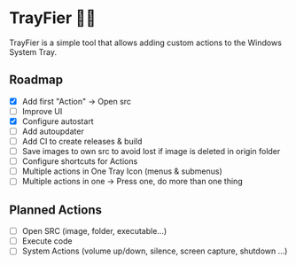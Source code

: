# TrayFier 🧙‍♂️

TrayFier is a simple tool that allows adding custom actions to the Windows System Tray.

## Roadmap

- [x] Add first "Action" -> Open src
- [ ] Improve UI
- [x] Configure autostart
- [ ] Add autoupdater
- [ ] Add CI to create releases & build
- [ ] Save images to own src to avoid lost if image is deleted in origin folder
- [ ] Configure shortcuts for Actions
- [ ] Multiple actions in One Tray Icon (menus & submenus)
- [ ] Multiple actions in one -> Press one, do more than one thing

## Planned Actions

- [ ] Open SRC (image, folder, executable...)
- [ ] Execute code
- [ ] System Actions (volume up/down, silence, screen capture, shutdown ...)

